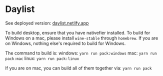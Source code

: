 # Daylist

See deployed version: [daylist.netlify.app](https://daylist.netlify.app)

To build desktop, ensure that you have nativefier installed. To build for Windows on a mac, please install `wine-stable` through `homebrew`. If you are on Windows, nothing else's required to build for Windows.

The command to build is:
windows: `yarn run pack:windows`
mac: `yarn run pack:mac`
linux: `yarn run pack:linux`

If you are on mac, you can build all of them together via:
`yarn run pack`
